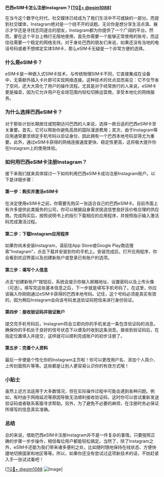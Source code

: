 **巴西eSIM卡怎么注册Instagram？[[TG💪+ @esim1088](https://t.me/s/esim1088)]**

在当今这个数字化时代，社交媒体已经成为了我们生活中不可或缺的一部分。而提到社交媒体，Instagram绝对是一个绕不开的话题。无论你是想分享生活点滴、展示才华还是寻找志同道合的朋友，Instagram都为你提供了一个广阔的平台。然而，要在这个平台上畅行无阻地使用，首先你需要一个能够正常使用的账号，而这往往需要一个稳定的网络支持。对于身处巴西的朋友们来说，如果还没有当地的电话号码或者不想绑定实体SIM卡，那么eSIM卡无疑是一个非常方便的选择。

### 什么是eSIM卡？

eSIM卡是一种嵌入式SIM卡技术，与传统物理SIM卡不同，它直接集成在设备中，无需额外插入卡片即可实现网络连接。这种技术的优点显而易见：它不仅节省了空间，还大大简化了用户的操作流程。尤其是对于经常旅行的人来说，eSIM卡更是福音，因为它允许用户在全球范围内轻松切换运营商，享受本地化的网络服务。

### 为什么选择巴西eSIM卡？

对于那些计划长期居住或短期访问巴西的人来说，选择一款合适的巴西eSIM卡至关重要。首先，它可以帮助你避免高昂的国际漫游费用；其次，由于Instagram等应用通常要求绑定手机号码以验证身份，因此拥有一个巴西本地号码显得尤为重要。此外，通过eSIM卡获得的网络连接速度更快、稳定性更高，这将极大提升你在Instagram上的使用体验。

### 如何用巴西eSIM卡注册Instagram？

接下来我们就来具体探讨一下如何利用巴西eSIM卡成功注册Instagram账户。以下是详细步骤：

#### 第一步：购买并激活eSIM卡

在决定使用eSIM卡之前，你需要先购买一张适合自己的巴西eSIM卡。目前市面上有许多提供此类服务的公司，你可以根据自身需求挑选信誉良好且价格合理的供应商。完成购买后，按照说明书上的指引下载相应的应用程序，并按照指示输入激活码完成激活过程。

#### 第二步：下载Instagram应用程序

如果你尚未安装Instagram，请前往App Store或Google Play商店搜索“Instagram”，点击下载并安装到你的手机上。安装完成后，打开应用程序，你会看到欢迎界面以及创建新账户或登录已有账户的选项。

#### 第三步：填写个人信息

点击“创建新账户”按钮后，系统会提示你输入邮箱地址、设置密码以及上传头像（可选）。填写完这些基本信息之后，下一步就是填写手机号码了。在这里，你应该输入你刚刚通过eSIM卡获得的巴西本地号码。记住，这个号码必须是真实有效的，因为稍后Instagram会向该号码发送验证码短信来进行身份验证。

#### 第四步：接收验证码并验证账户

提交完手机号码后，Instagram将会立即向你的手机发送一条包含验证码的消息。确保你的手机处于良好的信号状态下以便及时收到这条消息。接收到验证码后，在指定位置填入并提交，这样就可以顺利完成账户的初步注册了。

#### 第五步：完善个人资料

最后一步便是个性化你的Instagram主页啦！你可以更改用户名、添加个人简介、上传封面照片等等。这些都是让别人更容易认识你的有效方式哦！

### 小贴士

虽然上述方法适用于大多数情况，但在实际操作过程中可能会遇到各种问题。例如，有时由于网络延迟等原因导致无法顺利接收验证码，这时你可以尝试重新发送验证码或者联系客服寻求帮助。另外，为了避免不必要的麻烦，在注册时务必保证所填写的信息真实准确。

### 总结

总的来说，借助巴西eSIM卡注册Instagram并不是一件复杂的事情。只要按照正确的步骤一步步操作，相信每位用户都能轻松搞定。当然了，除了Instagram之外，eSIM卡还能为我们带来诸多便利之处，比如随时随地保持在线状态、方便快捷地切换国家和地区等等。所以，如果你还没有尝试过这项新技术的话，不妨赶紧入手一张试试看吧！

[[TG💪+ @esim1088](https://t.me/s/esim1088) ![Image](https://i.postimg.cc/4NQfJmqS/Snipaste-2025-05-13-00-14-12.png)]